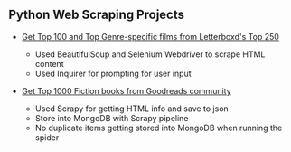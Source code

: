 ## Python Web Scraping Projects


- <a href="https://github.com/AndyEstevez/Python-WebScrape-Projects/blob/main/Letterboxd_Top250_Scraper.py">Get Top 100 and Top Genre-specific films from Letterboxd's Top 250</a>
    - Used BeautifulSoup and Selenium Webdriver to scrape HTML content
    - Used Inquirer for prompting for user input

- <a href="https://github.com/AndyEstevez/Python-WebScrape-Projects/tree/main/goodreads_fiction">Get Top 1000 Fiction books from Goodreads community</a>
    - Used Scrapy for getting HTML info and save to json
    - Store into MongoDB with Scrapy pipeline
    - No duplicate items getting stored into MongoDB when running the spider
